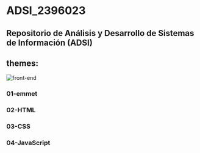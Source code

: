 # ADSI_2396023

## Repositorio de Análisis y Desarrollo de Sistemas de Información (ADSI)

## themes:

![front-end](https://www.datocms-assets.com/14946/1590690720-frontend-and-backend-frameworks.png)

### 01-emmet

### 02-HTML

### 03-CSS

### 04-JavaScript
